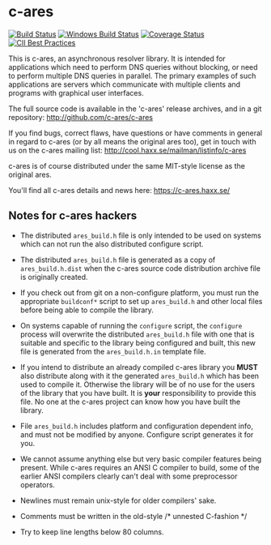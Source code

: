 c-ares
======

[![Build Status](https://travis-ci.org/c-ares/c-ares.svg?branch=master)](https://travis-ci.org/c-ares/c-ares)
[![Windows Build Status](https://ci.appveyor.com/api/projects/status/03i7151772eq3wn3/branch/master?svg=true)](https://ci.appveyor.com/project/c-ares/c-ares)
[![Coverage Status](https://coveralls.io/repos/c-ares/c-ares/badge.svg?branch=master&service=github)](https://coveralls.io/github/c-ares/c-ares?branch=master)
[![CII Best Practices](https://bestpractices.coreinfrastructure.org/projects/291/badge)](https://bestpractices.coreinfrastructure.org/projects/291)

This is c-ares, an asynchronous resolver library.  It is intended for
applications which need to perform DNS queries without blocking, or need to
perform multiple DNS queries in parallel.  The primary examples of such
applications are servers which communicate with multiple clients and programs
with graphical user interfaces.

The full source code is available in the 'c-ares' release archives, and in a
git repository: http://github.com/c-ares/c-ares

If you find bugs, correct flaws, have questions or have comments in general in
regard to c-ares (or by all means the original ares too), get in touch with us
on the c-ares mailing list: http://cool.haxx.se/mailman/listinfo/c-ares

c-ares is of course distributed under the same MIT-style license as the
original ares.

You'll find all c-ares details and news here:
        https://c-ares.haxx.se/



Notes for c-ares hackers
------------------------

* The distributed `ares_build.h` file is only intended to be used on systems
  which can not run the also distributed configure script.

* The distributed `ares_build.h` file is generated as a copy of `ares_build.h.dist`
  when the c-ares source code distribution archive file is originally created.

* If you check out from git on a non-configure platform, you must run the
  appropriate `buildconf*` script to set up `ares_build.h` and other local files
  before being able to compile the library.

* On systems capable of running the `configure` script, the `configure` process
  will overwrite the distributed `ares_build.h` file with one that is suitable
  and specific to the library being configured and built, this new file is
  generated from the `ares_build.h.in` template file.

* If you intend to distribute an already compiled c-ares library you **MUST**
  also distribute along with it the generated `ares_build.h` which has been
  used to compile it. Otherwise the library will be of no use for the users of
  the library that you have built. It is **your** responsibility to provide this
  file. No one at the c-ares project can know how you have built the library.

* File `ares_build.h` includes platform and configuration dependent info,
  and must not be modified by anyone. Configure script generates it for you.

* We cannot assume anything else but very basic compiler features being
  present. While c-ares requires an ANSI C compiler to build, some of the
  earlier ANSI compilers clearly can't deal with some preprocessor operators.

* Newlines must remain unix-style for older compilers' sake.

* Comments must be written in the old-style /* unnested C-fashion */

* Try to keep line lengths below 80 columns.
